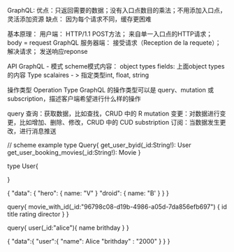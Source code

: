GraphQL:
优点：只返回需要的数据；没有入口点数目的乘法；不用添加入口点，灵活添加资源
缺点： 因为每个请求不同，缓存更困难

基本原理：
用户端： HTTP/1.1 POST方法； 来自单一入口点的HTTP请求； body = request GraphQL
服务器端： 接受请求（Reception de la requete）； 解决请求； 发送响应reponse

API GraphQL - 模式
scheme模式内容：
object types
fields: 上面object types的内容
Type scalaires - > 指定类型int, float, string

操作类型 Operation Type
GraphQL 的操作类型可以是 query、mutation 或 subscription，描述客户端希望进行什么样的操作

query 查询：获取数据，比如查找，CRUD 中的 R
mutation 变更：对数据进行变更，比如增加、删除、修改，CRUD 中的 CUD
substription 订阅：当数据发生更改，进行消息推送

// scheme example
type Query{
    get_user_byid(_id:String!): User
    get_user_booking_movies(_id:String!): Movie
}

type User{

}

{
    "data": {
        "hero": {
            name: "V"
        }
        "droid": {
            name: "B'
        }
    }
}

query{
  movie_with_id(_id:"96798c08-d19b-4986-a05d-7da856efb697") {
    id
    title
    rating
    director
  }
}

query{
    user(_id:"alice"){
        name
        brithday
    }
}

{
    "data":{
        "user":{
            "name": Alice
            "brithday" : "2000"
        }
    }
}

